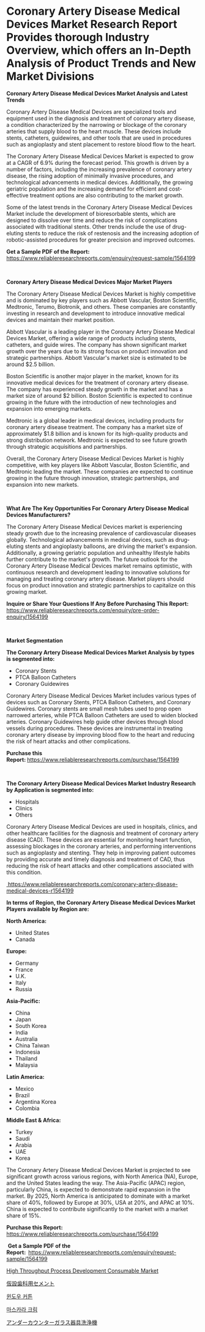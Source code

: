 <p><h1>Coronary Artery Disease Medical Devices Market Research Report Provides thorough Industry Overview, which offers an In-Depth Analysis of Product Trends and New Market Divisions</h1></p><p><strong>Coronary Artery Disease Medical Devices Market Analysis and Latest Trends</strong></p>
<p><p>Coronary Artery Disease Medical Devices are specialized tools and equipment used in the diagnosis and treatment of coronary artery disease, a condition characterized by the narrowing or blockage of the coronary arteries that supply blood to the heart muscle. These devices include stents, catheters, guidewires, and other tools that are used in procedures such as angioplasty and stent placement to restore blood flow to the heart.</p><p>The Coronary Artery Disease Medical Devices Market is expected to grow at a CAGR of 6.9% during the forecast period. This growth is driven by a number of factors, including the increasing prevalence of coronary artery disease, the rising adoption of minimally invasive procedures, and technological advancements in medical devices. Additionally, the growing geriatric population and the increasing demand for efficient and cost-effective treatment options are also contributing to the market growth.</p><p>Some of the latest trends in the Coronary Artery Disease Medical Devices Market include the development of bioresorbable stents, which are designed to dissolve over time and reduce the risk of complications associated with traditional stents. Other trends include the use of drug-eluting stents to reduce the risk of restenosis and the increasing adoption of robotic-assisted procedures for greater precision and improved outcomes.</p></p>
<p><strong>Get a Sample PDF of the Report:&nbsp;</strong> <a href="https://www.reliableresearchreports.com/enquiry/request-sample/1564199">https://www.reliableresearchreports.com/enquiry/request-sample/1564199</a></p>
<p>&nbsp;</p>
<p><strong>Coronary Artery Disease Medical Devices Major Market Players</strong></p>
<p><p>The Coronary Artery Disease Medical Devices Market is highly competitive and is dominated by key players such as Abbott Vascular, Boston Scientific, Medtronic, Terumo, Biotronik, and others. These companies are constantly investing in research and development to introduce innovative medical devices and maintain their market position.</p><p>Abbott Vascular is a leading player in the Coronary Artery Disease Medical Devices Market, offering a wide range of products including stents, catheters, and guide wires. The company has shown significant market growth over the years due to its strong focus on product innovation and strategic partnerships. Abbott Vascular's market size is estimated to be around $2.5 billion.</p><p>Boston Scientific is another major player in the market, known for its innovative medical devices for the treatment of coronary artery disease. The company has experienced steady growth in the market and has a market size of around $2 billion. Boston Scientific is expected to continue growing in the future with the introduction of new technologies and expansion into emerging markets.</p><p>Medtronic is a global leader in medical devices, including products for coronary artery disease treatment. The company has a market size of approximately $1.8 billion and is known for its high-quality products and strong distribution network. Medtronic is expected to see future growth through strategic acquisitions and partnerships.</p><p>Overall, the Coronary Artery Disease Medical Devices Market is highly competitive, with key players like Abbott Vascular, Boston Scientific, and Medtronic leading the market. These companies are expected to continue growing in the future through innovation, strategic partnerships, and expansion into new markets.</p></p>
<p>&nbsp;</p>
<p><strong>What Are The Key Opportunities For Coronary Artery Disease Medical Devices Manufacturers?</strong></p>
<p><p>The Coronary Artery Disease Medical Devices market is experiencing steady growth due to the increasing prevalence of cardiovascular diseases globally. Technological advancements in medical devices, such as drug-eluting stents and angioplasty balloons, are driving the market's expansion. Additionally, a growing geriatric population and unhealthy lifestyle habits further contribute to the market's growth. The future outlook for the Coronary Artery Disease Medical Devices market remains optimistic, with continuous research and development leading to innovative solutions for managing and treating coronary artery disease. Market players should focus on product innovation and strategic partnerships to capitalize on this growing market.</p></p>
<p><strong>Inquire or Share Your Questions If Any Before Purchasing This Report:</strong> <a href="https://www.reliableresearchreports.com/enquiry/pre-order-enquiry/1564199">https://www.reliableresearchreports.com/enquiry/pre-order-enquiry/1564199</a></p>
<p>&nbsp;</p>
<p><strong>Market Segmentation</strong></p>
<p><strong>The Coronary Artery Disease Medical Devices Market Analysis by types is segmented into:</strong></p>
<p><ul><li>Coronary Stents</li><li>PTCA Balloon Catheters</li><li>Coronary Guidewires</li></ul></p>
<p><p>Coronary Artery Disease Medical Devices Market includes various types of devices such as Coronary Stents, PTCA Balloon Catheters, and Coronary Guidewires. Coronary stents are small mesh tubes used to prop open narrowed arteries, while PTCA Balloon Catheters are used to widen blocked arteries. Coronary Guidewires help guide other devices through blood vessels during procedures. These devices are instrumental in treating coronary artery disease by improving blood flow to the heart and reducing the risk of heart attacks and other complications.</p></p>
<p><strong>Purchase this Report:&nbsp;</strong><a href="https://www.reliableresearchreports.com/purchase/1564199">https://www.reliableresearchreports.com/purchase/1564199</a></p>
<p>&nbsp;</p>
<p><strong>The Coronary Artery Disease Medical Devices Market Industry Research by Application is segmented into:</strong></p>
<p><ul><li>Hospitals</li><li>Clinics</li><li>Others</li></ul></p>
<p><p>Coronary Artery Disease Medical Devices are used in hospitals, clinics, and other healthcare facilities for the diagnosis and treatment of coronary artery disease (CAD). These devices are essential for monitoring heart function, assessing blockages in the coronary arteries, and performing interventions such as angioplasty and stenting. They help in improving patient outcomes by providing accurate and timely diagnosis and treatment of CAD, thus reducing the risk of heart attacks and other complications associated with this condition.</p></p>
<p><a href="https://www.reliableresearchreports.com/coronary-artery-disease-medical-devices-r1564199">&nbsp;https://www.reliableresearchreports.com/coronary-artery-disease-medical-devices-r1564199</a></p>
<p><strong>In terms of Region, the Coronary Artery Disease Medical Devices Market Players available by Region are:</strong></p>
<p>
    <p> <strong> North America: </strong>
        <ul>
            <li>United States</li>
            <li>Canada</li>
        </ul>
        </p> 
    <p> <strong> Europe: </strong>
        <ul>
            <li>Germany</li>
            <li>France</li>
            <li>U.K.</li>
            <li>Italy</li>
            <li>Russia</li>
        </ul>
        </p> 
    <p> <strong> Asia-Pacific: </strong>
        <ul>
            <li>China</li>
            <li>Japan</li>
            <li>South Korea</li>
            <li>India</li>
            <li>Australia</li>
            <li>China Taiwan</li>
            <li>Indonesia</li>
            <li>Thailand</li>
            <li>Malaysia</li>
        </ul>
        </p> 
    <p> <strong> Latin America: </strong>
        <ul>
            <li>Mexico</li>
            <li>Brazil</li>
            <li>Argentina Korea</li>
            <li>Colombia</li>
        </ul>
        </p> 
    <p> <strong> Middle East & Africa: </strong>
        <ul>
            <li>Turkey</li>
            <li>Saudi</li>
            <li>Arabia</li>
            <li>UAE</li>
            <li>Korea</li>
        </ul>
    </p>
    </p>
<p><p>The Coronary Artery Disease Medical Devices Market is projected to see significant growth across various regions, with North America (NA), Europe, and the United States leading the way. The Asia-Pacific (APAC) region, particularly China, is expected to demonstrate rapid expansion in the market. By 2025, North America is anticipated to dominate with a market share of 40%, followed by Europe at 30%, USA at 20%, and APAC at 10%. China is expected to contribute significantly to the market with a market share of 15%.</p></p>
<p><strong>Purchase this Report: </strong><a href="https://www.reliableresearchreports.com/purchase/1564199">https://www.reliableresearchreports.com/purchase/1564199</a></p>
<p>&nbsp;<strong>Get a Sample PDF of the Report:&nbsp;&nbsp;</strong><a href="https://www.reliableresearchreports.com/enquiry/request-sample/1564199">https://www.reliableresearchreports.com/enquiry/request-sample/1564199</a></p>
<p><strong></strong></p>
<p><p><a href="https://github.com/gracielawharr/Market-Research-Report-List-1/blob/main/high-throughput-process-development-consumable-market.md">High Throughput Process Development Consumable Market</a></p><p><a href="https://medium.com/@sebastianhodges1/%E3%83%86%E3%83%B3%E3%83%9D%E3%83%A9%E3%83%AA%E3%83%BC%E6%AD%AF%E7%A7%91%E3%82%BB%E3%83%A1%E3%83%B3%E3%83%88%E5%B8%82%E5%A0%B4%E3%81%AE%E5%88%86%E6%9E%90-%E4%B8%96%E7%95%8C%E3%81%AE%E6%A5%AD%E7%95%8C%E3%81%AE%E5%B1%95%E6%9C%9B%E3%81%A8%E4%BA%88%E6%B8%AC-2024%E5%B9%B4%E3%81%8B%E3%82%892031%E5%B9%B4-f6fa7a98369a">仮設歯科用セメント</a></p><p><a href="https://medium.com/@lilmama456456/%EC%B0%BD%EB%AC%B8-%EC%BB%A4%ED%8A%BC-%EC%8B%9C%EC%9E%A5-%EC%84%B1%EA%B3%B5%EC%A0%81%EC%9D%B8-%EB%B9%84%EC%A6%88%EB%8B%88%EC%8A%A4-%EC%A0%84%EB%9E%B5-%EC%98%88%EC%B8%A1%EC%9D%98-%EC%97%B4%EC%87%A0-2031%EB%85%84%EA%B9%8C%EC%A7%80-0a571c5f4932">윈도우 커튼</a></p><p><a href="https://medium.com/@thadnader1941/%EB%A7%88%EC%8A%A4%EC%B9%B4%EB%9D%BC-%ED%81%AC%EB%A6%BC-%EC%8B%9C%EC%9E%A5-%EB%B6%84%EC%84%9D-cagr-%EC%8B%9C%EC%9E%A5-%EC%84%B8%EB%B6%84%ED%99%94-%EB%B0%8F-%EA%B8%80%EB%A1%9C%EB%B2%8C-%EC%82%B0%EC%97%85-%EA%B0%9C%EC%9A%94-5be349b00c40">마스카라 크림</a></p><p><a href="https://medium.com/@idellamante2023/%E3%82%A2%E3%83%B3%E3%83%80%E3%83%BC%E3%82%AB%E3%82%A6%E3%83%B3%E3%82%BF%E3%83%BC%E3%82%B0%E3%83%A9%E3%82%B9%E3%82%A6%E3%82%A7%E3%82%A2%E3%82%A6%E3%82%A9%E3%83%83%E3%82%B7%E3%83%A3%E3%83%BC%E3%81%AE%E5%B8%82%E5%A0%B4%E5%8B%95%E5%90%91%E3%81%A8%E5%B8%82%E5%A0%B4%E5%88%86%E6%9E%90-2024%E5%B9%B4%E3%81%8B%E3%82%892031%E5%B9%B4%E3%81%BE%E3%81%A7%E3%81%AE%E4%BA%88%E6%B8%AC-b83db3e30527">アンダーカウンターガラス器具洗浄機</a></p></p>